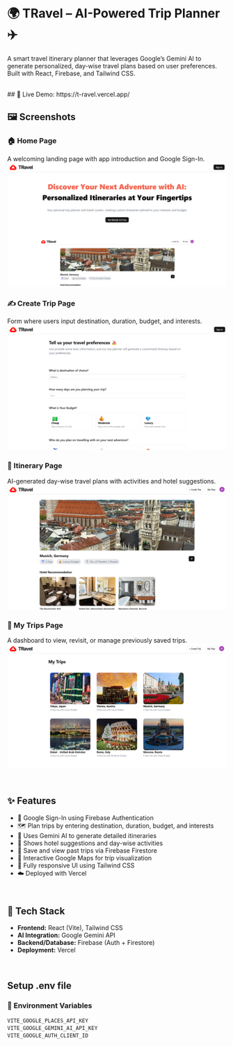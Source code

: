 # 🌍 TRavel – AI-Powered Trip Planner ✈️

A smart travel itinerary planner that leverages Google’s Gemini AI to generate personalized, day-wise travel plans based on user preferences. Built with React, Firebase, and Tailwind CSS.

<br />
## 🚀 Live Demo:
https://t-ravel.vercel.app/

<br />


## 🖼️ Screenshots

### 🏠 Home Page
A welcoming landing page with app introduction and Google Sign-In.
![Home Page](./Screenshots/home.png)



### ✍️ Create Trip Page
Form where users input destination, duration, budget, and interests.
![Create Trip Page](./Screenshots/createTrip.png)



### 🧳 Itinerary Page
AI-generated day-wise travel plans with activities and hotel suggestions.
![Itinerary Page](./Screenshots/viewTrips.png)



### 📁 My Trips Page
A dashboard to view, revisit, or manage previously saved trips.
![My Trips Page](./Screenshots/trip.png)


<br />


## ✨ Features

- 🔐 Google Sign-In using Firebase Authentication
- 🗺️ Plan trips by entering destination, duration, budget, and interests
- 🤖 Uses Gemini AI to generate detailed itineraries
- 🏨 Shows hotel suggestions and day-wise activities
- 💾 Save and view past trips via Firebase Firestore
- 📍 Interactive Google Maps for trip visualization
- 🎨 Fully responsive UI using Tailwind CSS
- ☁️ Deployed with Vercel


<br />


## 🧰 Tech Stack

- **Frontend:** React (Vite), Tailwind CSS
- **AI Integration:** Google Gemini API
- **Backend/Database:** Firebase (Auth + Firestore)
- **Deployment:** Vercel

<br />

## Setup .env file
### :key: Environment Variables


```js
VITE_GOOGLE_PLACES_API_KEY
VITE_GOOGLE_GEMINI_AI_API_KEY
VITE_GOOGLE_AUTH_CLIENT_ID
``` 


